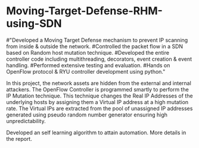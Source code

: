 # Moving-Target-Defense-RHM-using-SDN

#"Developed a Moving Target Defense mechanism to prevent IP scanning from inside & outside the network. 
#Controlled the packet flow in a SDN based on Random host mutation technique. 
#Developed the entire controller code including multithreading, decorators, event creation & event handling. 
#Performed extensive testing and evaluation.
#Hands on OpenFlow protocol & RYU controller development using python."

In this project, the network assets are hidden from the external and internal attackers. The OpenFlow Controller is programmed smartly to perform the IP Mutation technique. This technique changes the Real IP Addresses of the underlying hosts by assigning them a Virtual IP address at a high mutation rate. The Virtual IPs are extracted from the pool of unassigned IP addresses generated using pseudo random number generator ensuring high unpredictability.

Developed an self learning algorithm to attain automation. 
More details in the report.
